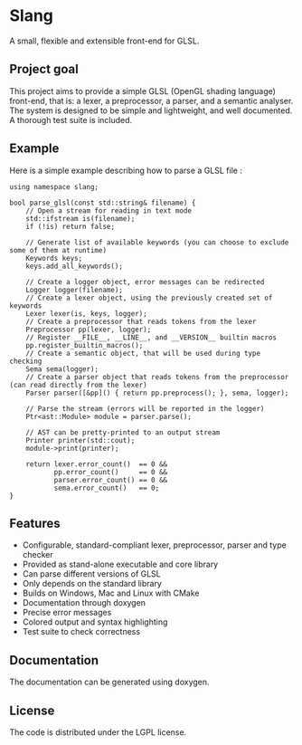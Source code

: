# Slang
A small, flexible and extensible front-end for GLSL.

## Project goal
This project aims to provide a simple GLSL (OpenGL shading language) front-end, that is: a lexer, a preprocessor, a parser, and a semantic analyser.
The system is designed to be simple and lightweight, and well documented. A thorough test suite is included.

## Example

Here is a simple example describing how to parse a GLSL file :

~~~~~~~~~~~~~~~~~~~~~~~~~~~~~~~~~~~~~~~~~~~~~~~~~~~~~~~~~~~~~~~~~~~~~~~~~~~~~~~~~~~~~~~~~~~~~~~~~~~{.cpp}
using namespace slang;

bool parse_glsl(const std::string& filename) {
    // Open a stream for reading in text mode
    std::ifstream is(filename);
    if (!is) return false;

    // Generate list of available keywords (you can choose to exclude some of them at runtime)
    Keywords keys;
    keys.add_all_keywords();

    // Create a logger object, error messages can be redirected
    Logger logger(filename);
    // Create a lexer object, using the previously created set of keywords
    Lexer lexer(is, keys, logger);
    // Create a preprocessor that reads tokens from the lexer
    Preprocessor pp(lexer, logger);
    // Register __FILE__, __LINE__, and __VERSION__ builtin macros
    pp.register_builtin_macros();
    // Create a semantic object, that will be used during type checking
    Sema sema(logger);
    // Create a parser object that reads tokens from the preprocessor (can read directly from the lexer)
    Parser parser([&pp]() { return pp.preprocess(); }, sema, logger);

    // Parse the stream (errors will be reported in the logger)
    Ptr<ast::Module> module = parser.parse();

    // AST can be pretty-printed to an output stream
    Printer printer(std::cout);
    module->print(printer);
    
    return lexer.error_count()  == 0 &&
           pp.error_count()     == 0 &&
           parser.error_count() == 0 &&
           sema.error_count()   == 0;
}
~~~~~~~~~~~~~~~~~~~~~~~~~~~~~~~~~~~~~~~~~~~~~~~~~~~~~~~~~~~~~~~~~~~~~~~~~~~~~~~~~~~~~~~~~~~~~~~~~~~

## Features

* Configurable, standard-compliant lexer, preprocessor, parser and type checker
* Provided as stand-alone executable and core library
* Can parse different versions of GLSL
* Only depends on the standard library
* Builds on Windows, Mac and Linux with CMake
* Documentation through doxygen
* Precise error messages
* Colored output and syntax highlighting
* Test suite to check correctness

## Documentation
The documentation can be generated using doxygen.

## License
The code is distributed under the LGPL license.
